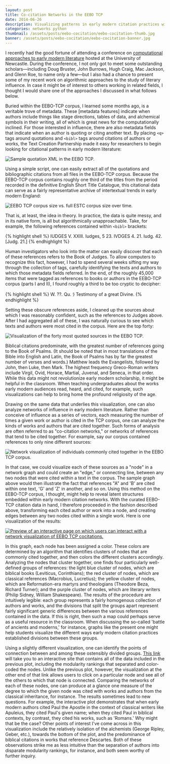 ```yaml
---
layout: post
title: Co-citation Networks in the EEBO TCP
date: 2014-06-26
description: Visualizing patterns in early modern citation practices with Python and R.
categories: networks python
thumbnail: /assets/posts/eebo-cocitation/eebo-cocitation-thumb.jpg
banner: /assets/posts/eebo-cocitation/eebo-cocitation-banner.jpg
---
```


I recently had the good fortune of attending a conference on [computational approaches to early modern literature][newcastle] hosted at the University of Newcastle. During the conference, I not only got to meet some outstanding scholars—including Doug Bruster, John Burrows, Hugh Craig, Mac Jackson, and Glenn Roe, to name only a few—but I also had a chance to present some of my recent work on algorithmic approaches to the study of literary influence. In case it might be of interest to others working in related fields, I thought I would share one of the approaches I discussed in what follows below.

Buried within the EEBO-TCP corpus, I learned some months ago, is a veritable trove of metadata. These [metadata features] indicate when authors include things like stage directions, tables of data, and alchemical symbols in their writing, all of which is great news for the computationally inclined. For those interested in influence, there are also metadata fields that indicate when an author is quoting or citing another text. By placing `<q>` tags around quotations and `<bibl>` tags around citations of authors or works, the Text Creation Partnership made it easy for researchers to begin looking for citational patterns in early modern literature:

<img class='center-image large' src='/assets/posts/eebo-cocitation/sample_eebo_xml.jpg' alt='Sample quotation XML in the EEBO TCP.'>

Using a simple script, one can easily extract all of the quotations and bibliographic citations from all files in the EEBO-TCP corpus. Because the EEBO-TCP corpus contains roughly one third of the titles from the period recorded in the definitive English Short Title Catalogue, this citational data can serve as a fairly representative archive of intertextual trends in early modern England:

<img class='center-image large' src='/assets/posts/eebo-cocitation/estc_eebo-tcp_titles.jpg' alt='EEBO TCP corpus size vs. full ESTC corpus size over time.'>

That is, at least, the idea in theory. In practice, the data is quite messy, and in its native form, is all but algorithmically unapproachable. Take, for example, the following references contained within `<bibl>` brackets:

{% highlight shell %}
IUDGES V. XXIII.
Iudges, 5 23.
IVDGES 4. 21.
Iudg. 42.
[Judg. 21.]
{% endhighlight %}

Human investigators who look into the matter can easily discover that each of these references refers to the Book of Judges. To allow computers to recognize this fact, however, I had to spend several weeks sifting my way through the collection of <bibl> tags, carefully identifying the texts and authors to which those metadata fields referred. In the end, of the roughly 45,000 items that were tagged as references to books or authors in the EEBO-TCP corpus (parts I and II), I found roughly a third to be too cryptic to decipher:

{% highlight shell %}
W. ??.
Qu.
ﾗ Testimony of a great Divine.
{% endhighlight %}

Setting these obscure references aside, I cleaned up the sources about which I was reasonably confident, such as the references to Judges above. After I had aggregated all of these, I was naturally curious to see which texts and authors were most cited in the corpus. Here are the top forty:

<img class='center-image large' src='/assets/posts/eebo-cocitation/eebo_bibl_top_forty.jpg' alt='Visualization of the forty most quoted sources in the EEBO TCP.'>

Biblical citations predominate, with the greatest number of references going to the Book of Psalms. (It should be noted that in most translations of the Bible into English and Latin, the Book of Psalms has by far the greatest number of verses and words.) Matthew leads the Evangelists, followed by John, then Luke, then Mark. The highest frequency Greco-Roman writers include Virgil, Ovid, Horace, Martial, Juvenal, and Seneca, in that order. While this data might not revolutionize early modern scholarship, it might be helpful in the classroom. When teaching undergraduates about the works early modern audiences read, heard, and cited, for example, such visualizations can help to bring home the profound religiosity of the age.

Drawing on the same data that underlies this visualization, one can also analyze networks of influence in early modern literature. Rather than conceive of influence as a series of vectors, each measuring the number of times a given work or author is cited in the TCP corpus, one can analyze the kinds of works and authors that are cited together. Such forms of analysis are often referred to as "co-citation networks," or networks of references that tend to be cited together. For example, say our corpus contained references to only nine different sources:

<img class='center-image small' src='/assets/posts/eebo-cocitation/simple_sample_network.png' alt='Network visualization of individuals commonly cited together in the EEBO TCP corpus.'>

In that case, we could visualize each of these sources as a "node" in a network graph and could create an "edge," or connecting line, between any two nodes that were cited within a text in the corpus. The sample graph above would then illustrate the fact that references "A" and 'B' are cited within one text, 'G' and 'Z' in another, and so on. Using this method on the EEBO-TCP corpus, I thought, might help to reveal latent structures embedded within early modern citation networks. With the curated EEBO-TCP citation data in hand, I therefore proceeded in the fashion described above, transforming each cited author or work into a node, and creating edges between any two nodes cited within a single work. Here is one visualization of the results:

<a href='/assets/posts/eebo-cocitation/network' class='click-to-interact'>
  <img class='center-image large' src='/assets/posts/eebo-cocitation/eebo_cocitation.jpg' alt='Preview of an interactive page on which users can interact with a network visualization of EEBO TCP cocitations.'>
</a>

In this graph, each node has been assigned a color. These colors are determined by an algorithm that identifies clusters of nodes that are commonly cited together, and then colors the different clusters accordingly. Analyzing the nodes that cluster together, one finds four particularly well-defined groups of references: the light blue cluster of nodes, which are biblical books (Leviticus, Corinthians); the red cluster of nodes, which are classical references (Macrobius, Lucretius); the yellow cluster of nodes, which are Reformation-era martyrs and theologians (Theodore Beza, Richard Turner); and the purple cluster of nodes, which are literary writers (Philip Sidney, William Shakespeare). The results of the procedure are intuitively legible: each group represents a fairly homogenous collection of authors and works, and the divisions that split the groups apart represent fairly significant generic differences between the various references contained in the data. If this is right, then such a map could perhaps serve as a useful resource in the classroom. When discussing the so-called 'battle of ancients and moderns,' for instance, graphs like the present one might help students visualize the different ways early modern citation practices established divisions between these groups.

Using a slightly different visualization, one can identify the points of connection between and among these ostensibly divided groups. [This link][eebo-cocitation-interactive] will take you to an interactive site that contains all of the data included in the previous plot, including the modularity rankings that separated and color-coded the nodes. Unlike the previous plot, however, the visualization at the other end of that link allows users to click on a particular node and see all of the others to which that node is connected. Comparing the networks of each of these nodes, one can produce at a glance one measure of the degree to which the given node was cited with works and authors from the classical inheritance, for instance. The results sometimes lead to new questions. For example, the interactive plot demonstrates that when early modern authors cited Paul the Apostle in the context of classical writers like Apuleius, they cited Paul's given name; when they cited Paul in biblical contexts, by contrast, they cited his works, such as 'Romans.' Why might that be the case? Other points of interest I've come across in this visualization include the relatively isolation of the alchemists (George Ripley, Geber, etc.), towards the bottom of the plot, and the predominance of biblical citations in works that reference Descartes. Both of these observations strike me as less intuitive than the separation of authors into disparate modularity rankings, for instance, and both seem worthy of further inquiry.

[newcastle]:http://www.notwithoutmustard.net/beyond-authorship/
[metadata-features]:http://www.textcreationpartnership.org/docs/dox/instruct2.html
[eebo-cocitation-interactive]:/assets/posts/eebo-cocitation/network